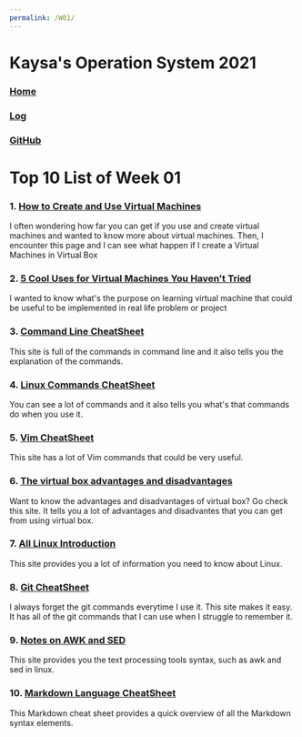 ```yaml
---
permalink: /W01/
---
```


# Kaysa's Operation System 2021
### [Home](README)
### [Log](TXT/mylog.txt)
### [GitHub](https://github.com/kaysakay/os211)

# Top 10 List of Week 01

### 1. [**How to Create and Use Virtual Machines**](https://www.howtogeek.com/196060/beginner-geek-how-to-create-and-use-virtual-machines/)<br>
I often wondering how far you can get if you use and create virtual machines and wanted to know more about virtual machines. Then, I encounter this page and I can see what happen if I create a Virtual Machines in Virtual Box

### 2. [**5 Cool Uses for Virtual Machines You Haven’t Tried**](https://getnerdio.com/academy/5-cool-uses-for-virtual-machines-you-havent-tried/)<br>
I wanted to know what's the purpose on learning virtual machine that could be useful to be implemented in real life problem or project

### 3. [**Command Line CheatSheet**](https://www.pcworld.com/article/220644/10_Cool_Things_Virtualization_Lets_You_Do.html)<br>
This site is full of the commands in command line and it also tells you the explanation of the commands.

### 4. [**Linux Commands CheatSheet**](https://www.guru99.com/linux-commands-cheat-sheet.html)<br>
You can see a lot of commands and it also tells you what's that commands do when you use it.

### 5. [**Vim CheatSheet**](https://devhints.io/vim)<br>
This site has a lot of Vim commands that could be very useful.

### 6. [**The virtual box advantages and disadvantages**](https://telset.id/apps/apa-itu-virtualbox-dan-apa-keunggulannya/)<br>
Want to know the advantages and disadvantages of virtual box? Go check this site. It tells you a lot of advantages and disadvantes that you can get from using virtual box.

### 7. [**All Linux Introduction**](https://www.linux.com/what-is-linux/)<br>
This site provides you a lot of information you need to know about Linux.

### 8. [**Git CheatSheet**](https://education.github.com/git-cheat-sheet-education.pdf)<br>
I always forget the git commands everytime I use it. This site makes it easy. It has all of the git commands that I can use when I struggle to remember it.

### 9. [**Notes on AWK and SED**](https://wuciawe.github.io/linux/tools/2016/06/10/notes-on-awk-and-sed.html)<br>
This site provides you the text processing tools syntax, such as awk and sed in linux.

### 10. [**Markdown Language CheatSheet**](https://www.markdownguide.org/cheat-sheet/)<br>
This Markdown cheat sheet provides a quick overview of all the Markdown syntax elements.
